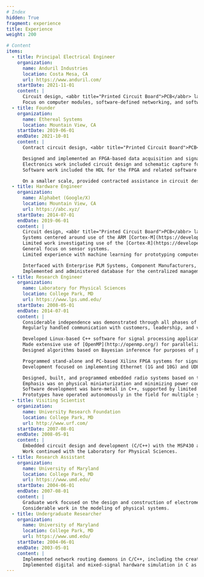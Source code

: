 ```yaml
---
# Index
hidden: True
fragment: experience
title: Experience
weight: 200

# Content
items:
  - title: Principal Electrical Engineer
    organization:
      name: Anduril Industries
      location: Costa Mesa, CA
      url: https://www.anduril.com/
    startDate: 2021-11-01
    content: |
      Circuit design, <abbr title="Printed Circuit Board">PCB</abbr> layout, and <abbr title="Field Programmable Gate Array">FPGA</abbr> development for flight systems.
      Focus on computer modules, software-defined networking, and software-defined radio communication modules.
  - title: Founder
    organization:
      name: Ethereal Systems
      location: Mountain View, CA
    startDate: 2019-06-01
    endDate: 2021-10-01
    content: |
      Contract circuit design, <abbr title="Printed Circuit Board">PCB</abbr> layout, <abbr title="Field Programmable Gate Array">FPGA</abbr> and firmware development.

      Designed and implemented an FPGA-based data acquisition and signal processing core for a miniaturized weather RADAR system.
      Electronics work included circuit design and schematic capture for the integrated CPU  module, FPGA module, and related power systems.
      Software work included the HDL for the FPGA and related software on the host computer for communication with the FPGA over PCI-Express.

      On a smaller scale, provided contracted assistance in circuit design and board layout for the control electronics of a satellite propulsion system, firmware for consumer electronics, and firmware for the control electronics in an autonomous vehicle.
  - title: Hardware Engineer
    organization:
      name: Alphabet (Google/X)
      location: Mountain View, CA
      url: https://abc.xyz/
    startDate: 2014-07-01
    endDate: 2019-06-01
    content: |
      Circuit design, <abbr title="Printed Circuit Board">PCB</abbr> layout, firmware development, and integrated testing for flight systems.
      Systems centered around use of the ARM [Cortex-M](https://developer.arm.com/products/processors/cortex-m).
      Limited work investigating use of the [Cortex-R](https://developer.arm.com/products/processors/cortex-r) (including initial CPU bring-up) and <abbr title="Field Programmable Gate Arrays">FPGAs</abbr>.
      General focus on sensor systems.
      Limited experience with machine learning for prototyping computer vision applications.

      Interfaced with Enterprise PLM Systems, Component Manufacturers, Prototyping Vendors, and Contract Manufacturers.
      Implemented and administered database for the centralized management of component libraries for Altium and Orcad/Allegro.
  - title: Research Engineer
    organization:
      name: Laboratory for Physical Sciences
      location: College Park, MD
      url: https://www.lps.umd.edu/
    startDate: 2008-05-01
    endDate: 2014-07-01
    content: |
      Considerable independence was demonstrated through all phases of project lifetime: research, design, and implementation.
      Regularly handled communication with customers, leadership, and vendors.

      Developed Linux-based C++ software for signal processing applications.
      Made extensive use of [OpenMP](http://openmp.org/) for parallelization and [Asio](http://think-async.com/) for asynchronous network I/O.
      Designed algorithms based on Bayesian inference for purposes of pattern identification and estimation.

      Programmed stand-alone and PC-based Xilinx FPGA systems for signal processing applications.
      Development focused on implementing Ethernet (1G and 10G) and UDP/IP for data exchange, fixed-point and floating-point pipelined computations.

      Designed, built, and programmed embedded radio systems based on the [Texas Instruments MSP430](https://www.ti.com/microcontrollers/msp430-ultra-low-power-mcus/overview.html) and [Chipcon radios](http://www.ti.com/product/cc1101).
      Emphasis was on physical miniaturization and minimizing power consumption.
      Software development was bare-metal in C++, supported by limited use of assembly to construct a rudimentary threaded Real Time Operating System (RTOS).
      Prototypes have operated autonomously in the field for multiple years without need of servicing.
  - title: Visiting Scientist
    organization:
      name: University Research Foundation
      location: College Park, MD
      url: http://www.urf.com/
    startDate: 2007-08-01
    endDate: 2008-05-01
    content: |
      Embedded circuit design and development (C/C++) with the MSP430 and Chipcon radio.
      Work continued with the Laboratory for Physical Sciences.
  - title: Research Assistant
    organization:
      name: University of Maryland
      location: College Park, MD
      url: https://www.umd.edu/
    startDate: 2004-06-01
    endDate: 2007-08-01
    content: |
      Graduate work focused on the design and construction of electromechanical photonic components.
      Considerable work in the modeling of physical systems.
  - title: Undergraduate Researcher
    organization:
      name: University of Maryland
      location: College Park, MD
      url: https://www.umd.edu/
    startDate: 2004-06-01
    endDate: 2003-05-01
    content: |
      Implemented network routing daemons in C/C++, including the creation of Linux kernel modules.
      Implemented digital and mixed-signal hardware simulation in C as part of the [ATEMU project](http://www.hynet.umd.edu/research/atemu/).
---
```


